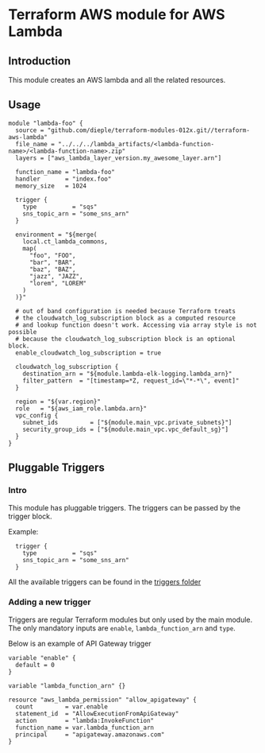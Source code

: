 # Terraform AWS module for AWS Lambda

## Introduction
This module creates an AWS lambda and all the related resources.

## Usage
```hcl
module "lambda-foo" {
  source = "github.com/dieple/terraform-modules-012x.git//terraform-aws-lambda"
  file_name = "../../../lambda_artifacts/<lambda-function-name>/<lambda-function-name>.zip"
  layers = ["aws_lambda_layer_version.my_awesome_layer.arn"]

  function_name = "lambda-foo"
  handler       = "index.foo"
  memory_size   = 1024

  trigger {
    type          = "sqs"
    sns_topic_arn = "some_sns_arn"
  }

  environment = "${merge(
    local.ct_lambda_commons,
    map(
      "foo", "FOO",
      "bar", "BAR",
      "baz", "BAZ",
      "jazz", "JAZZ",
      "lorem", "LOREM"
    )
  )}"

  # out of band configuration is needed because Terraform treats
  # the cloudwatch_log_subscription block as a computed resource
  # and lookup function doesn't work. Accessing via array style is not possible
  # because the cloudwatch_log_subscription block is an optional block.
  enable_cloudwatch_log_subscription = true

  cloudwatch_log_subscription {
    destination_arn = "${module.lambda-elk-logging.lambda_arn}"
    filter_pattern  = "[timestamp=*Z, request_id=\"*-*\", event]"
  }

  region = "${var.region}"
  role   = "${aws_iam_role.lambda.arn}"
  vpc_config {
    subnet_ids         = ["${module.main_vpc.private_subnets}"]
    security_group_ids = ["${module.main_vpc.vpc_default_sg}"]
  }
}
```

## Pluggable Triggers

### Intro

This module has pluggable triggers. The triggers can be passed by the trigger block.

Example:

```hcl
  trigger {
    type          = "sqs"
    sns_topic_arn = "some_sns_arn"
  }
```
All the available triggers can be found in the [triggers folder](./triggers)



### Adding a new trigger

Triggers are regular Terraform modules but only used by the main module. The only mandatory inputs are `enable`, `lambda_function_arn` and `type`.

Below is an example of API Gateway trigger

```hcl
variable "enable" {
  default = 0
}

variable "lambda_function_arn" {}

resource "aws_lambda_permission" "allow_apigateway" {
  count         = var.enable
  statement_id  = "AllowExecutionFromApiGateway"
  action        = "lambda:InvokeFunction"
  function_name = var.lambda_function_arn
  principal     = "apigateway.amazonaws.com"
}
```

